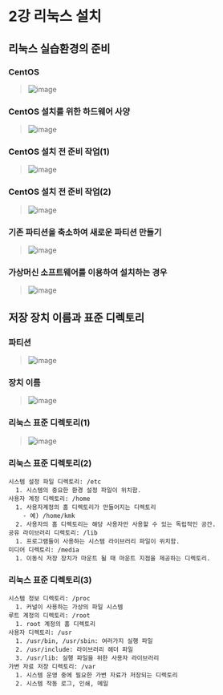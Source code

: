 # 2강 리눅스 설치

## 리눅스 실습환경의 준비

### CentOS
> ![image](https://user-images.githubusercontent.com/17442343/131209837-e2fa85f7-abcf-41bf-a806-399e85922665.png)

### CentOS 설치를 위한 하드웨어 사양
> ![image](https://user-images.githubusercontent.com/17442343/131209850-89a6dc24-eaed-4f73-91e9-a50268a2230a.png)

### CentOS 설치 전 준비 작업(1)
> ![image](https://user-images.githubusercontent.com/17442343/131209963-3ab596ae-956d-49f8-8306-aeeff1796dae.png)

### CentOS 설치 전 준비 작업(2)
> ![image](https://user-images.githubusercontent.com/17442343/131210012-f44e5565-b449-4ac1-bae3-2c013ac70ad1.png)

### 기존 파티션을 축소하여 새로운 파티션 만들기
> ![image](https://user-images.githubusercontent.com/17442343/131211026-fcfee1ec-874e-4d76-8b5e-734f3db9906d.png)

### 가상머신 소프트웨어를 이용하여 설치하는 경우
> ![image](https://user-images.githubusercontent.com/17442343/131211046-774e87e8-549b-455e-9672-2bba2738296b.png)

## 저장 장치 이름과 표준 디렉토리

### 파티션
> ![image](https://user-images.githubusercontent.com/17442343/131211139-8a1774b2-ca9a-4f0b-8c01-938ef23c20e8.png)

### 장치 이름
> ![image](https://user-images.githubusercontent.com/17442343/131211171-7005b25e-0781-4a98-83f8-42ccb6801c5c.png)

### 리눅스 표준 디렉토리(1)
> ![image](https://user-images.githubusercontent.com/17442343/131211258-fba857fd-abf3-45f3-909f-6c18dfe76a33.png)

### 리눅스 표준 디렉토리(2)
```
시스템 설정 파일 디렉토리: /etc
  1. 시스템의 중요한 환경 설정 파일이 위치함.
사용자 계정 디렉토리: /home
  1. 사용자계정의 홈 디렉토리가 만들어지는 디렉토리
    - 예) /home/kmk
  2. 사용자의 홈 디렉토리는 해당 사용자만 사용할 수 있는 독립적인 공간.
공유 라이브러리 디렉토리: /lib
  1. 프로그램들이 사용하는 시스템 라이브러리 파일이 위치함.
미디어 디렉토리: /media
  1. 이동식 저장 장치가 마운트 될 때 마운트 지점을 제공하는 디렉토리.
```
### 리눅스 표준 디렉토리(3)
```
시스템 정보 디렉토리: /proc
  1. 커널이 사용하는 가상의 파일 시스템
루트 계정의 디렉토리: /root
  1. root 계정의 홈 디렉토리
사용자 디렉토리: /usr
  1. /usr/bin, /usr/sbin: 여러가지 실행 파일
  2. /usr/include: 라이브러리 헤더 파일
  3. /usr/lib: 실행 파일을 위한 사용자 라이브러리
가변 자료 저장 디렉토리: /var
  1. 시스템 운영 중에 필요한 가변 자료가 저장되는 디렉토리
  2. 시스템 작동 로그, 인쇄, 메일
```
